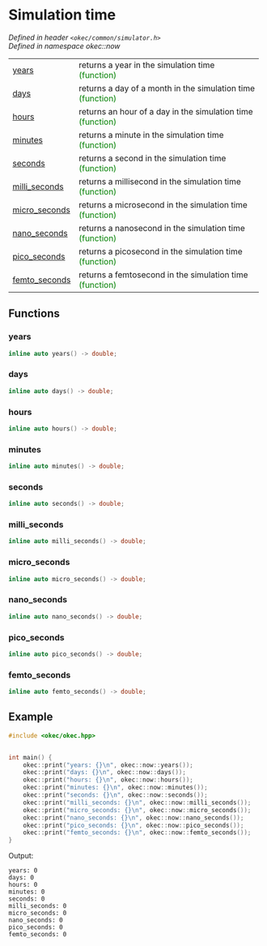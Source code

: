 # Simulation time

*Defined in header `<okec/common/simulator.h>`*<br>
*Defined in namespace okec::now*

|||
|-------------|--------|
|[years](#years)|returns a year in the simulation time<br><span style="color: green">(function)</span>|
|[days](#days)|returns a day of a month in the simulation time<br><span style="color: green">(function)</span>|
|[hours](#hours)|returns an hour of a day in the simulation time<br><span style="color: green">(function)</span>|
|[minutes](#minutes)|returns a minute in the simulation time<br><span style="color: green">(function)</span>|
|[seconds](#seconds)|returns a second in the simulation time<br><span style="color: green">(function)</span>|
|[milli_seconds](#milli_seconds)|returns a millisecond in the simulation time<br><span style="color: green">(function)</span>|
|[micro_seconds](#micro_seconds)|returns a microsecond in the simulation time<br><span style="color: green">(function)</span>|
|[nano_seconds](#nano_seconds)|returns a nanosecond in the simulation time<br><span style="color: green">(function)</span>|
|[pico_seconds](#pico_seconds)|returns a picosecond in the simulation time<br><span style="color: green">(function)</span>|
|[femto_seconds](#femto_seconds)|returns a femtosecond in the simulation time<br><span style="color: green">(function)</span>|

## Functions

### years

```cpp
inline auto years() -> double;
```

### days
```cpp
inline auto days() -> double;
```

### hours
```cpp
inline auto hours() -> double;
```

### minutes
```cpp
inline auto minutes() -> double;
```

### seconds
```cpp
inline auto seconds() -> double;
```

### milli_seconds
```cpp
inline auto milli_seconds() -> double;
```

### micro_seconds
```cpp
inline auto micro_seconds() -> double;
```

### nano_seconds
```cpp
inline auto nano_seconds() -> double;
```

### pico_seconds
```cpp
inline auto pico_seconds() -> double;
```

### femto_seconds
```cpp
inline auto femto_seconds() -> double;
```

## Example
```cpp
#include <okec/okec.hpp>


int main() {
    okec::print("years: {}\n", okec::now::years());
    okec::print("days: {}\n", okec::now::days());
    okec::print("hours: {}\n", okec::now::hours());
    okec::print("minutes: {}\n", okec::now::minutes());
    okec::print("seconds: {}\n", okec::now::seconds());
    okec::print("milli_seconds: {}\n", okec::now::milli_seconds());
    okec::print("micro_seconds: {}\n", okec::now::micro_seconds());
    okec::print("nano_seconds: {}\n", okec::now::nano_seconds());
    okec::print("pico_seconds: {}\n", okec::now::pico_seconds());
    okec::print("femto_seconds: {}\n", okec::now::femto_seconds());
}
```

Output:
```text
years: 0
days: 0
hours: 0
minutes: 0
seconds: 0
milli_seconds: 0
micro_seconds: 0
nano_seconds: 0
pico_seconds: 0
femto_seconds: 0
```